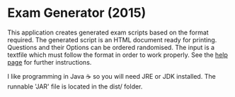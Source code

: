 # Exam Generator (2015)
This application creates generated exam scripts based on the format required. The generated script is an HTML document ready for printing. Questions and their Options can be ordered randomised. The input is a textfile which must follow the format in order to work properly. See the [help page](http://aleang.github.io/ExamGenerator/) for further instructions. 

I like programming in Java :coffee: so you will need JRE or JDK installed. The runnable 'JAR' file is located in the dist/ folder.
